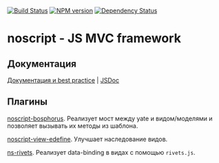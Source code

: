 [![Build Status](https://travis-ci.org/yandex-ui/noscript.png?branch=master)](https://travis-ci.org/yandex-ui/noscript)
[![NPM version](https://badge.fury.io/js/noscript.png)](http://badge.fury.io/js/noscript)
[![Dependency Status](https://david-dm.org/yandex-ui/noscript.png)](https://david-dm.org/yandex-ui/noscript)
# noscript - JS MVC framework

## Документация

[Документация и best practice](https://yandex-ui.github.io/noscript/single-page/) | [JSDoc](https://yandex-ui.github.io/noscript/) 

## Плагины

[noscript-bosphorus](https://github.com/yandex-ui/noscript-bosphorus). Реализует мост между yate и видом/моделями и позволяет вызывать их методы из шаблона.

[noscript-view-edefine](https://github.com/doochik/noscript-view-edefine). Улучшает наследование видов.

[ns-rivets](https://github.com/Lapple/ns-rivets). Реализует data-binding в видах с помощью `rivets.js`.
